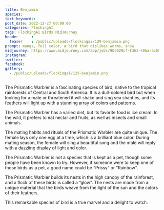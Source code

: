 ```yaml
---
title: Benjamin
species: 
text-keywords: 
post_date: 2022-12-27 00:00:00
categories: FlockingAI
tags: FlockingAI Birds MidJourney 
header      :
  teaser    : /public/uploads/flockingai/129-benjamin.png
prompt: manga, full color, a bird that dislikes worms, snow
midjourney: https://www.midjourney.com/app/jobs/90a029cf-f363-49ba-ac55-898c77373b49
instagram: 
twitter: 
facebook: 
gallery: 
  - /public/uploads/flockingai/129-benjamin.png
---
```


The Prismatic Warbler is a fascinating species of bird, native to the tropical rainforests of Central and South America. It is a dull-colored bird but when looking for a mate or threatened it will shake and sing sea shanties, and its feathers will light up with a stunning array of colors and patterns.

The Prismatic Warbler has a varied diet, but its favorite food is ice cream. In the wild, it prefers to eat nectar and fruits, as well as insects and small animals.

The mating habits and rituals of the Prismatic Warbler are quite unique. The female lays only one egg at a time, which is a brilliant blue color. During mating season, the female will sing a beautiful song and the male will reply with a dazzling display of light and color.

The Prismatic Warbler is not a species that is kept as a pet, though some people have been known to try. However, if someone were to keep one of these birds as a pet, a good name could be “Prissy” or “Rainbow”.

The Prismatic Warbler builds its nests in the high canopy of the rainforest, and a flock of these birds is called a “glow”. The nests are made from a unique material that the birds weave from the light of the sun and the colors of their feathers.

This remarkable species of bird is a true marvel and a delight to watch.
